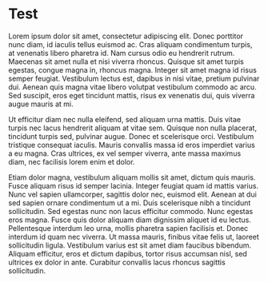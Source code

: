 # Test
Lorem ipsum dolor sit amet, consectetur adipiscing elit. Donec porttitor nunc diam, id iaculis tellus euismod ac. Cras aliquam condimentum turpis, at venenatis libero pharetra id. Nam cursus odio eu hendrerit rutrum. Maecenas sit amet nulla et nisi viverra rhoncus. Quisque sit amet turpis egestas, congue magna in, rhoncus magna. Integer sit amet magna id risus semper feugiat. Vestibulum lectus est, dapibus in nisi vitae, pretium pulvinar dui. Aenean quis magna vitae libero volutpat vestibulum commodo ac arcu. Sed suscipit, eros eget tincidunt mattis, risus ex venenatis dui, quis viverra augue mauris at mi.

Ut efficitur diam nec nulla eleifend, sed aliquam urna mattis. Duis vitae turpis nec lacus hendrerit aliquam at vitae sem. Quisque non nulla placerat, tincidunt turpis sed, pulvinar augue. Donec et scelerisque orci. Vestibulum tristique consequat iaculis. Mauris convallis massa id eros imperdiet varius a eu magna. Cras ultrices, ex vel semper viverra, ante massa maximus diam, nec facilisis lorem enim et dolor.

Etiam dolor magna, vestibulum aliquam mollis sit amet, dictum quis mauris. Fusce aliquam risus id semper lacinia. Integer feugiat quam id mattis varius. Nunc vel sapien ullamcorper, sagittis dolor nec, euismod elit. Aenean at dui sed sapien ornare condimentum ut a mi. Duis scelerisque nibh a tincidunt sollicitudin. Sed egestas nunc non lacus efficitur commodo. Nunc egestas eros magna. Fusce quis dolor aliquam diam dignissim aliquet id eu lectus. Pellentesque interdum leo urna, mollis pharetra sapien facilisis et. Donec interdum id quam nec viverra. Ut massa mauris, finibus vitae felis ut, laoreet sollicitudin ligula. Vestibulum varius est sit amet diam faucibus bibendum. Aliquam efficitur, eros et dictum dapibus, tortor risus accumsan nisl, sed ultrices ex dolor in ante. Curabitur convallis lacus rhoncus sagittis sollicitudin.
